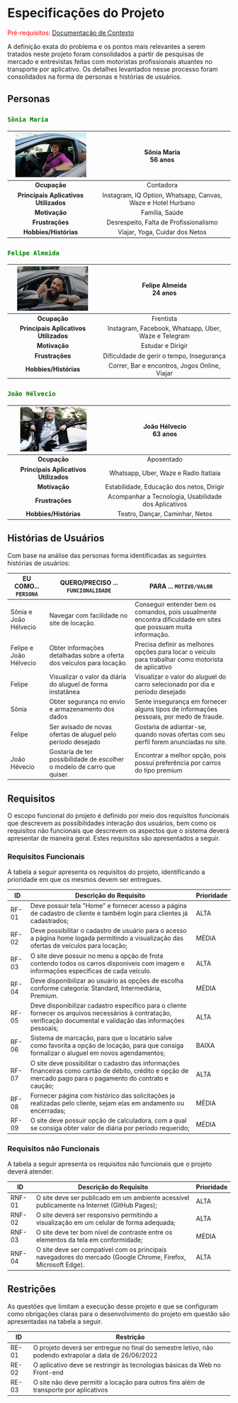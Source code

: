 # Especificações do Projeto

<span style="color:red">Pré-requisitos: <a href="1-Documentação de Contexto.md"> Documentação de Contexto</a></span>

A definição exata do problema e os pontos mais relevantes a serem tratados neste projeto foram consolidados a partir de pesquisas de mercado e entrevistas feitas com motoristas profissionais atuantes no transporte por aplicativo. Os detalhes levantados nesse processo foram consolidados na forma de personas e histórias de usuários.


## Personas


  
### <span style="color:Green">**`Sônia Maria`**


|<img src="https://github.com/ICEI-PUC-Minas-PMV-ADS/DriveMyCar/blob/master/docs/img/users/Sonia.jpg" width="160" height="100">   | **Sônia Maria** <br> 56 anos   |
|:---------------------------------------:|:-------------------------------:|
|**Ocupação** | Contadora 
|**Principais Aplicativos Utilizados** |Instagram, IQ Option, Whatsapp, Canvas, Waze e Hotel Hurbano
|**Motivação** |Familia, Saúde
|**Frustrações** |Desrespeito, Falta de Profissionalismo|
|**Hobbies/Histórias** |Viajar, Yoga, Cuidar dos Netos|
 
  

### <span style="color:Green">**`Felipe Almeida`**


|<img src="https://github.com/ICEI-PUC-Minas-PMV-ADS/DriveMyCar/blob/master/docs/img/users/Felipe.jpg" width="160" height="100">   | **Felipe Almeida** <br> 24 anos   |
|:---------------------------------------:|:-------------------------------:|
|**Ocupação** | Frentista 
|**Principais Aplicativos Utilizados** |Instagram, Facebook, Whatsapp, Uber, Waze e Telegram
|**Motivação** |Estudar e Dirigir
|**Frustrações** |Dificuldade de gerir o tempo, Insegurança|
|**Hobbies/Histórias** |Correr, Bar e encontros, Jogos Online, Viajar|


### <span style="color:Green">**`João Hélvecio`**


|<img src="https://github.com/ICEI-PUC-Minas-PMV-ADS/DriveMyCar/blob/master/docs/img/users/Joao.jpg" width="150" height="100">   | **João Hélvecio** <br> 63 anos   |
|:---------------------------------------:|:-------------------------------:|
|**Ocupação** | Aposentado 
|**Principais Aplicativos Utilizados** |Whatsapp, Uber, Waze e Radio Itatiaia
|**Motivação** |Estabilidade, Educação dos netos, Dirigir
|**Frustrações** |Acompanhar a Tecnologia, Usabilidade dos Aplicativos|
|**Hobbies/Histórias** |Teatro, Dançar, Caminhar, Netos|





## Histórias de Usuários

Com base na análise das personas forma identificadas as seguintes histórias de usuários:

|EU COMO... `PERSONA`| QUERO/PRECISO ... `FUNCIONALIDADE` |PARA ... `MOTIVO/VALOR`                 |
|--------------------|------------------------------------|----------------------------------------|
|Sônia e João Hélvecio|	Navegar com facilidade no site de locação.	|Conseguir entender bem os comandos, pois usualmente encontra dificuldade em sites que possuam muita informação.|
|Felipe e João Hélvecio|	Obter informações detalhadas sobre a oferta dos veículos para locação.|	Precisa definir as melhores opções para locar o veículo para trabalhar como motorista de aplicativo|
|Felipe| Visualizar o valor da diária do aluguel de forma instatânea| Visualizar o valor do aluguel do carro selecionado por dia e período desejado|
|Sônia|	Obter segurança no envio e armazenamento dos dados|	Sente insegurança em fornecer alguns tipos de informações pessoais, por medo de fraude.|
|Felipe|	Ser avisado de novas ofertas de aluguel pelo período desejado|	Gostaria de adiantar-se, quando novas ofertas com seu perfil forem anunciadas no site.|
|João Hévecio|	Gostaria de ter possibilidade de escolher o modelo de carro que quiser.|	Encontrar a melhor opção, pois possui  preferência por carros do tipo premium|


## Requisitos

O escopo funcional do projeto é definido por meio dos requisitos funcionais que descrevem as possibilidades interação dos usuários, bem como os requisitos não funcionais que descrevem os aspectos que o sistema deverá apresentar de maneira geral. Estes requisitos são apresentados a seguir.

### Requisitos Funcionais

A tabela a seguir apresenta os requisitos do projeto, identificando a prioridade em que os mesmos devem ser entregues.

|ID    |Descrição do Requisito| Prioridade |
|------|----------------------|------------|
|RF-01|	Deve possuir tela "Home" e fornecer acesso a página de cadastro de cliente e também login para clientes já cadastrados;|ALTA|
|RF-02|	Deve possibilitar o cadastro de usuário  para o acesso a página home logada permitindo a visualização das ofertas de veículos para locação;|MÉDIA|
|RF-03|	 O site deve possuir no menu a opção de  frota contendo todos os carros disponíveis com imagem e informações específicas de cada veículo.|ALTA|
|RF-04|Deve disponibilizar ao usuário as opções de escolha conforme categoria: Standard, Intermediária, Premium.|MÉDIA|
|RF-05|	Deve disponibilizar cadastro específico para o cliente fornecer os arquivos necessários à contratação, verificação documental e validação das informações pessoais;|ALTA|
|RF-06| Sistema de marcação, para que o locatário salve como favorita a opção de locação, para que consiga formalizar o aluguel em novos agendamentos;|BAIXA|
|RF-07| O site deve possibilitar o cadastro das informações financeiras como cartão de débito, crédito e opção de mercado pago para o pagamento do contrato e caução;|ALTA|
|RF-08| Fornecer página com histórico das solicitações ja realizadas pelo cliente, sejam elas em andamento ou encerradas;|MÉDIA|
|RF-09|O site deve possuir opção de calculadora, com a qual se consiga obter valor de diária por período requerido; |MÉDIA|


### Requisitos não Funcionais

A tabela a seguir apresenta os requisitos não funcionais que o projeto deverá atender.

|ID  | Descrição do Requisito  |Prioridade |
|----|-------------------------|----|
|RNF-01|	O site deve ser publicado em um ambiente acessível publicamente na Internet (GitHub Pages);|ALTA|
|RNF-02|	O site deverá ser responsivo permitindo a visualização em um celular de forma adequada;|ALTA|
|RNF-03|	O site deve ter bom nível de contraste entre os elementos da tela em conformidade;|MÉDIA|
|RNF-04|	O site deve ser compatível com os principais navegadores do mercado (Google Chrome, Firefox, Microsoft Edge).|ALTA|


## Restrições

As questões que limitam a execução desse projeto e que se configuram como obrigações claras para o desenvolvimento do projeto em questão são apresentadas na tabela a seguir.

|ID| Restrição                                             |
|--|-------------------------------------------------------|
|RE-01|	O projeto deverá ser entregue no final do semestre letivo, não podendo extrapolar a data de 26/06/2022|
|RE-02|	O aplicativo deve se restringir às tecnologias básicas da Web no Front-end|
|RE-03|	O site não deve permitir a locação para outros fins além de transporte por aplicativos

